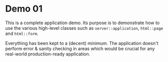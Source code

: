 # Demo 01
This is a complete application demo. Its purpose is to demonstrate how to use the various high-level classes such as `server::application`, `html::page` and `html::form`.

Everything has been kept to a (decent) minimum. The application doesn't perform error & sanity checking in areas which
would be crucial for any real-world production-ready application.
